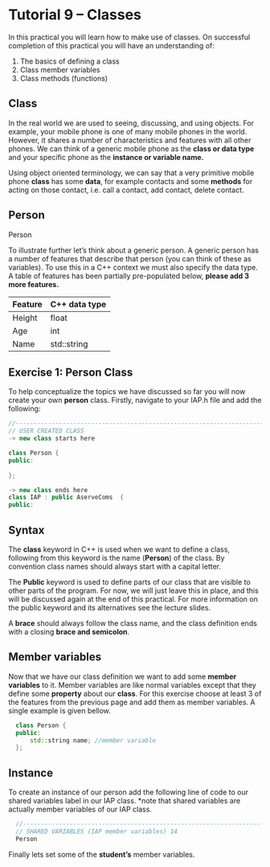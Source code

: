 # Tutorial 9 – Classes

In this practical you will learn how to make use of classes. On successful completion of this practical you will have an understanding of: 

1. The basics of defining a class
2. Class member variables
3. Class methods (functions)


## Class

In the real world we are used to seeing, discussing, and using objects. For example, your mobile phone is one of many mobile phones in the world. However, it shares a number of characteristics and features with all other phones. We can think of a generic mobile phone as the **class or data type** and your specific phone as the **instance or variable name.** 

Using object oriented terminology, we can say that a very primitive mobile phone **class** has some **data**, for example contacts and some **methods** for acting on those contact, i.e. call a contact, add contact, delete contact.

## Person

Person

To illustrate further let’s think about a generic person. A generic person has a number of features that describe that person (you can think of these as variables). To use this in a C++ context we must also specify the data type. A table of features has been partially pre-populated below, **please add 3 more features.**

| **Feature** |	**C++ data type** |
| --- | --- |
| Height | float |
| Age |	int |
| Name | std::string |


## Exercise 1: Person Class

To help conceptualize the topics we have discussed so far you will now create your own **person** class. Firstly, navigate to your IAP.h file and add the following:

```cpp
//---------------------------------------------------------------------------------
// USER CREATED CLASS
-> new class starts here

class Person {
public:
    
};

-> new class ends here
class IAP : public AserveComs  {
public:

```

## Syntax

The **class** keyword in C++ is used when we want to define a class, following from this keyword is the name (**Person**) of the class. By convention class names should always start with a capital letter.

The **Public** keyword is used to define parts of our class that are visible to other parts of the program. For now, we will just leave this in place, and this will be discussed again at the end of this practical. For more information on the public keyword and its alternatives see the lecture slides.

A **brace** should always follow the class name, and the class definition ends with a closing **brace and semicolon**.

## Member variables

Now that we have our class definition we want to add some **member variables** to it. Member variables are like normal variables except that they define some **property** about our **class**. For this exercise choose at least 3 of the features from the previous page and add them as member variables. A single example is given bellow.


```cpp
  class Person {
  public:
      std::string name; //member variable
  };
```

## Instance

To create an instance of our person add the following line of code to our shared variables label in our IAP class. *note that shared variables are actually member variables of our IAP class.

```cpp
  //---------------------------------------------------------------------------------
  // SHARED VARIABLES (IAP member variables) 14
  Person 
```

Finally lets set some of the **student’s** member variables.





